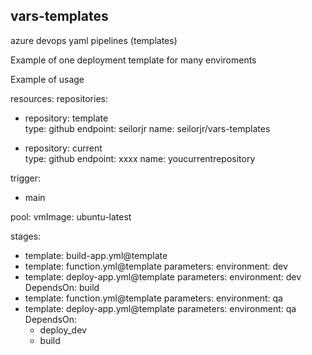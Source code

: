 ## vars-templates

azure devops yaml pipelines (templates)

Example of one deployment template for many enviroments

Example of usage

resources:
  repositories:

  - repository: template      
    type: github
    endpoint: seilorjr
    name: seilorjr/vars-templates
    
  - repository: current      
    type: github
    endpoint: xxxx
    name: youcurrentrepository

    

trigger:
- main

pool:
  vmImage: ubuntu-latest

stages:
  - template: build-app.yml@template
  - template: function.yml@template
    parameters:
      environment: dev  
  - template: deploy-app.yml@template
    parameters:
      environment: dev
      DependsOn: build
  - template: function.yml@template
    parameters:
      environment: qa
  - template: deploy-app.yml@template
    parameters:
      environment: qa
      DependsOn: 
      - deploy_dev
      - build   


